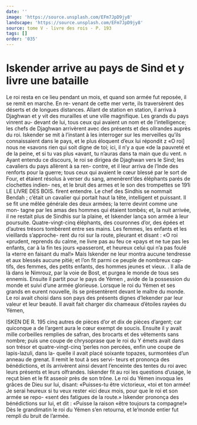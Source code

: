 ```yaml
---
date: ''
image: 'https://source.unsplash.com/EFm7JpD9jy8'
landscape: 'https://source.unsplash.com/EFm7JpD9jy8'
source: tome V - livre des rois - P. 193
tags: []
order: '035'
---
```


# Iskender arrive au pays de Sind et y livre une bataille

Le roi resta en ce lieu pendant un mois, et quand son armée fut reposée, il se remit en marche. En re- venant de cette mer verte, ils traversèrent des déserts
et de longues distances. Allant de station en station, il arriva à Djaghwan et y vit des murailles et une ville magnifique. Les grands du pays vinrent au- devant de lui, tous ceux qui avaient un nom et de l’intelligence; les chefs de Djaghwan arrivèrent
avec des présents et des ollrandes auprès du roi. Iskender se mit à l’instant à les interroger sur les merveilles qu’ils connaissaient dans le pays, et le plus éloquent d’eux lui répondit z «O roi] nous ne
«savons rien qui soit digne de toi; ici, il n’y a que
«de la pauvreté et de la peine, et si tu vas plus «avant, tu n’auras dans ta main que du vent. n Ayant entendu ce discours, le roi se dirigea de Djaghwan vers le Sind; les cavaliers du pays allèrent à sa ren- contre, et il leur arriva de l’Inde des renforts pour
la guerre; tous ceux qui avaient le cœur blessé par le sort de Four, et étaient résolus à verser du sang, amenèrent’des éléphants parés de clochettes indien-
nes, et le bruit des armes et le son des trompettes se
191i LE LIVRE DES BOIS.
firent entendre. Le chef des Sindhis se nommait Bendah ; c’était un cavalier qui portait haut la tête, intelligent et puissant. Il se fit une mêlée générale
des deux armées; la terre devint comme une mon- tagne par les amas des hommes qui étaient tombés; et, la nuit arrivée, il ne restait plus de Sindhis sur la plaine, et Iskender lança son armée à leur poursuite. Quatre-vingt-cinq éléphants, des couronnes d’or, des
épées et d’autres trésors tombèrent entre ses mains.
Les femmes, les enfants et les vieillards s’approche- rent du roi sur la route, pleurant et disant : «O roi «prudent, reprends du calme, ne livre pas au feu ce «pays et ne tue pas les enfants, car à la fin tes jours «passeront, et heureux celui qui n’a pas foulé la
«terre en faisant du mal!» Mais Iskender ne leur montra aucune tendresse et aux blessés aucune pitié; et l’on fit parmi ce peuple de nombreux cap-
tifs, des femmes, des petits enfants, des hommes
jeunes et vieux. .
Il alla de là dans le Nimrouz, par la voie de Bost,
et purgea le monde de tous ses ennemis. Ensuite il partit pour le pays de Yémen , avide de la possession du monde et suivi d’une armée glorieuse. Lorsque
le roi du Yémen et ses grands en eurent nouvelle, ils se présentèrent devant le maître du monde. Le
roi avait choisi dans son pays des présents dignes d’Iekender par leur valeur et leur beauté. Il avait
fait charger dix chameaux d’étoiles rayées du Yémen,

ISKEN DE R. 195 cinq autres de pièces d’or et dix de pièces d’argent;
car quiconque a de l’argent aura le cœur exempt de soucis. Ensuite il y avait mille corbeilles remplies de safran, des brocarts et des vêtements sans nombre; puis une coupe de chrysoprase que le roi du Y émets avait dans son trésor et quatre-vingt-cinq ’perles non percées, enfin une coupe de lapis-lazuli, dans la- quelle il avait placé soixante topazes, surmontées d’un anneau de grenat. Il remit le tout à ses servi-
teurs et prononça des bénédictions, et ils arrivèrent
ainsi devant l’enceinte des tentes du roi avec leurs présents et leurs olfrandes. Iskender fit au roi les questions d’usage, le reçut bien et le fit asseoir près
de son trône. Le roi du Yémen invoqua les grâces de Dieu sur lui, disant: «Puisses-tu être victorieux,
«toi et ton armée! Je serai heureux si tu veux rester «ici deux mois, pour que le roi et son armée se repo- «sent des fatigues de la route.» Iskender prononça des bénédictions sur lui, et dit : «Puisse la raison «être toujours ta compagne!» Dès le grandimatin
le roi du Yémen s’en retourna, et le’monde entier fut rempli du bruit de l’armée.
